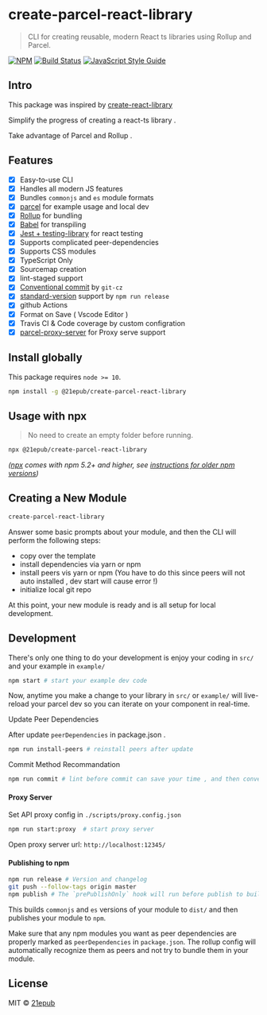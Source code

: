 # create-parcel-react-library

> CLI for creating reusable, modern React ts libraries using Rollup and Parcel.

[![NPM](https://img.shields.io/npm/v/@21epub/create-parcel-react-library.svg)](https://www.npmjs.com/package/@21epub/create-parcel-react-library) [![Build Status](https://travis-ci.com/21epub/create-parcel-react-library.svg?branch=master)](https://travis-ci.com/21epub/create-parcel-react-library) [![JavaScript Style Guide](https://img.shields.io/badge/code_style-standard-brightgreen.svg)](https://standardjs.com)

## Intro

This package was inspired by [create-react-library](https://github.com/transitive-bullshit/create-react-library)

Simplify the progress of creating a react-ts library .

Take advantage of Parcel and Rollup .

## Features

- [x] Easy-to-use CLI
- [x] Handles all modern JS features
- [x] Bundles `commonjs` and `es` module formats
- [x] [parcel](https://parceljs.org/) for example usage and local dev
- [x] [Rollup](https://rollupjs.org/) for bundling
- [x] [Babel](https://babeljs.io/) for transpiling
- [x] [Jest + testing-library](https://facebook.github.io/jest/) for react testing
- [x] Supports complicated peer-dependencies
- [x] Supports CSS modules
- [x] TypeScript Only
- [x] Sourcemap creation
- [x] lint-staged support
- [X] [Conventional commit](https://github.com/streamich/git-cz) by `git-cz`
- [X] [standard-version](https://www.npmjs.com/package/standard-version?activeTab=versions) support by `npm run release`
- [X] github Actions
- [X] Format on Save ( Vscode Editor )
- [X] Travis CI & Code coverage by custom configration
- [x] [parcel-proxy-server](https://www.npmjs.com/package/parcel-proxy-server) for Proxy serve support

## Install globally

This package requires `node >= 10`.

```bash
npm install -g @21epub/create-parcel-react-library
```

## Usage with npx

> No need to create an empty folder before running.

```bash
npx @21epub/create-parcel-react-library
```

_([npx](https://medium.com/@maybekatz/introducing-npx-an-npm-package-runner-55f7d4bd282b) comes with npm 5.2+ and higher, see [instructions for older npm versions](https://gist.github.com/gaearon/4064d3c23a77c74a3614c498a8bb1c5f))_

## Creating a New Module

```bash
create-parcel-react-library
```

Answer some basic prompts about your module, and then the CLI will perform the following steps:

- copy over the template
- install dependencies via yarn or npm
- install peers vis yarn or npm (You have to do this since peers will not auto installed , dev start will cause error !)
- initialize local git repo

At this point, your new module is ready and is all setup for local development.

## Development

There's only one thing to do your development is enjoy your coding in `src/` and your example in `example/`

```bash
npm start # start your example dev code  
```

Now, anytime you make a change to your library in `src/` or `example/` will live-reload your parcel dev so you can iterate on your component in real-time.

Update Peer Dependencies

After update `peerDependencies` in package.json .

```bash
npm run install-peers # reinstall peers after update
```

Commit Method Recommandation

```bash
npm run commit # lint before commit can save your time , and then conventional commit with git-cz
```

#### Proxy Server

Set API proxy config in `./scripts/proxy.config.json`

```bash
npm run start:proxy  # start proxy server
```

Open proxy server url: `http://localhost:12345/`

#### Publishing to npm

```bash
npm run release # Version and changelog
git push --follow-tags origin master
npm publish # The `prePublishOnly` hook will run before publish to build and test your package
```

This builds `commonjs` and `es` versions of your module to `dist/` and then publishes your module to `npm`.

Make sure that any npm modules you want as peer dependencies are properly marked as `peerDependencies` in `package.json`. The rollup config will automatically recognize them as peers and not try to bundle them in your module.

## License

MIT © [21epub](https://github.com/21epub)
